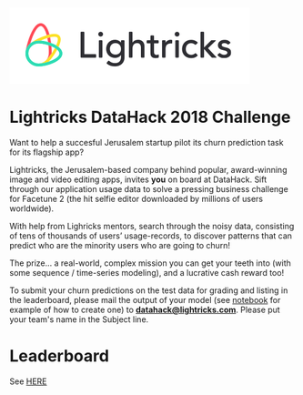 ![Logo](LogoDark.png)

# Lightricks DataHack 2018 Challenge

Want to help a succesful Jerusalem startup pilot its churn prediction task for its flagship app?

Lightricks, the Jerusalem-based company behind popular, award-winning image and video
editing apps, invites **you** on board at DataHack. Sift through our application usage data to solve a pressing
business challenge for Facetune 2 (the hit selfie editor downloaded by millions of users
worldwide). 

With help from Lighricks mentors, search through the noisy data, consisting of tens of
thousands of users’ usage-records, to discover patterns that can predict who are the minority users who are going to churn!

The prize… a real-world, complex mission you can get your teeth into (with some sequence / time-series modeling), and a
lucrative cash reward too!

To submit your churn predictions on the test data for grading and listing in the leaderboard, please mail the output of your model (see [notebook](datahack_2018.ipynb) for example of how to create one) to **datahack@lightricks.com**. Please put your team's name in the Subject line.  

# Leaderboard
See [HERE](leaderboard.md)
